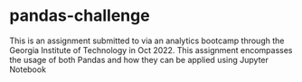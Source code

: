 # pandas-challenge
This is an assignment submitted to via an analytics bootcamp through the Georgia Institute of Technology in Oct 2022.  This assignment encompasses the usage of both Pandas and how they can be applied using Jupyter Notebook
